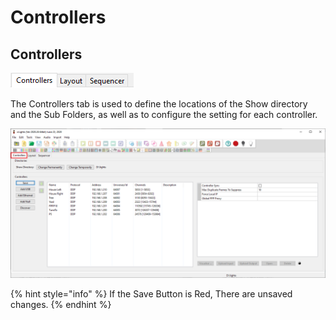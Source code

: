 # Controllers

## **Controllers**

![](<../../.gitbook/assets/image (277).png>)

The Controllers tab is used to define the locations of the Show directory and the Sub Folders, as well as to configure the setting for each controller.

![](<../../.gitbook/assets/image (329).png>)

{% hint style="info" %}
If the Save Button is Red, There are unsaved changes.
{% endhint %}
